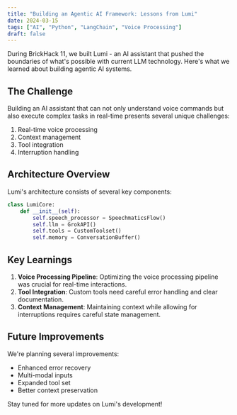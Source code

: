 ```yaml
---
title: "Building an Agentic AI Framework: Lessons from Lumi"
date: 2024-03-15
tags: ["AI", "Python", "LangChain", "Voice Processing"]
draft: false
---
```


During BrickHack 11, we built Lumi - an AI assistant that pushed the boundaries of what's possible with current LLM technology. Here's what we learned about building agentic AI systems.

## The Challenge

Building an AI assistant that can not only understand voice commands but also execute complex tasks in real-time presents several unique challenges:

1. Real-time voice processing
2. Context management
3. Tool integration
4. Interruption handling

## Architecture Overview

Lumi's architecture consists of several key components:

```python
class LumiCore:
    def __init__(self):
        self.speech_processor = SpeechmaticsFlow()
        self.llm = GrokAPI()
        self.tools = CustomToolset()
        self.memory = ConversationBuffer()
```

## Key Learnings

1. **Voice Processing Pipeline**: Optimizing the voice processing pipeline was crucial for real-time interactions.
2. **Tool Integration**: Custom tools need careful error handling and clear documentation.
3. **Context Management**: Maintaining context while allowing for interruptions requires careful state management.

## Future Improvements

We're planning several improvements:
- Enhanced error recovery
- Multi-modal inputs
- Expanded tool set
- Better context preservation

Stay tuned for more updates on Lumi's development! 